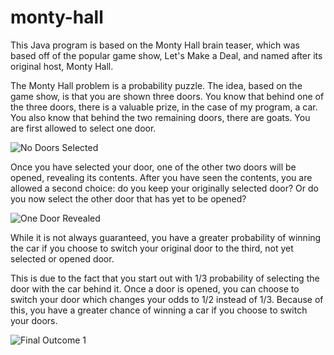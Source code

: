 # monty-hall
This Java program is based on the Monty Hall brain teaser, which was based off of the popular game show, Let's Make a Deal, and named after its original host, Monty Hall.

The Monty Hall problem is a probability puzzle. The idea, based on the game show, is that you are shown three doors. You know that behind one of the three doors, there is a valuable prize, in the case of my program, a car. You also know that behind the two remaining doors, there are goats. You are first allowed to select one door. 

![No Doors Selected](https://github.com/ssummers/monty-hall-program/blob/master/images/MontyHall1.png)

Once you have selected your door, one of the other two doors will be opened, revealing its contents. After you have seen the contents, you are allowed a second choice: do you keep your originally selected door? Or do you now select the other door that has yet to be opened?

![One Door Revealed](https://github.com/ssummers/monty-hall-program/blob/master/images/MontyHall2.png)

While it is not always guaranteed, you have a greater probability of winning the car if you choose to switch your original door to the third, not yet selected or opened door. 

This is due to the fact that you start out with 1/3 probability of selecting the door with the car behind it. Once a door is opened, you can choose to switch your door which changes your odds to 1/2 instead of 1/3. Because of this, you have a greater chance of winning a car if you choose to switch your doors.

![Final Outcome 1](https://github.com/ssummers/monty-hall-program/blob/master/images/MontyHall5.png)
